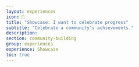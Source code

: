 ```yaml
---
layout: experiences
icon: 🎪
title: "Showcase: I want to celebrate progress"
subtitle: "Celebrate a community’s achievements."
description:
section: community-building
group: experiences
experience: Showcase
toc: true
---
```

